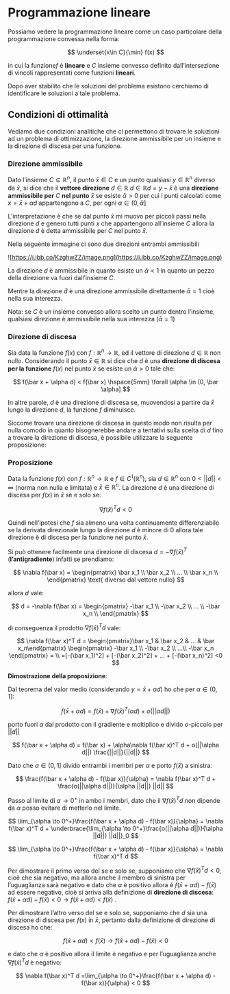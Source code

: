 ﻿# Programmazione lineare

Possiamo vedere la programmazione lineare come un caso particolare della programmazione convessa nella forma: 

$$
\underset{x\in C}{\min} f(x)
$$

in cui la funzione$f$ è **lineare** e $C$ insieme convesso definito dall’intersezione di vincoli rappresentati come funzioni **lineari**.

Dopo aver stabilito che le soluzioni del problema esistono cerchiamo di identificare le soluzioni a tale problema.

## Condizioni di ottimalità

Vediamo due condizioni analitiche che ci permettono di trovare le soluzioni ad un problema di ottimizzazione, la direzione ammissibile per un insieme e la direzione di discesa per una funzione.

### Direzione ammissibile

Dato l’insieme $C \subseteq \mathbb{R}^n$, il punto $\bar x \in C$ e un punto qualsiasi $y \in \mathbb{R}^n$ diverso da $\bar x$, si dice che il **vettore direzione** $d \in \mathbb{R}$ $d \in \mathbb{R}$$d = y-\bar x$ è una **direzione ammissibile per** $C$ **nel punto** $\bar x$ se esiste $\bar \alpha > 0$ per cui i punti calcolati come $x = \bar x + \alpha d$ appartengono a $C$, per ogni $\alpha \in (0, \bar \alpha]$

L’interpretazione è che se dal punto $\bar x$ mi muovo per piccoli passi nella direzione $d$ e genero tutti punti $x$ che appartengono all’insieme $C$ allora la direzione $d$ è detta ammissibile per $C$ nel punto $\bar x$.

Nella seguente immagine ci sono due direzioni entrambi ammissibili

![https://i.ibb.co/KzghwZZ/image.png](https://i.ibb.co/KzghwZZ/image.png)

La direzione $d$ è ammissibile in quanto esiste un $\bar \alpha < 1$ in quanto un pezzo della direzione va fuori dall’insieme $C$.

Mentre la direzione $\tilde{d}$ è una direzione ammissibile direttamente $\bar \alpha = 1$ cioè nella sua interezza.

Nota: se $C$ è un insieme convesso allora scelto un punto dentro l’insieme, qualsiasi direzione è ammissibile nella sua interezza ($\bar \alpha = 1$)

### Direzione di discesa

Sia data la funzione $f(x)$ con $f : \mathbb{R}^n \rightarrow \mathbb{R}$, ed il vettore di direzione $d \in \mathbb{R}$ non nullo. Considerando il punto $\bar x \in \mathbb{R}$ si dice che $d$ è una **direzione di discesa per la funzione** $f(x)$ nel punto $\bar x$ se esiste un $\bar \alpha > 0$ tale che:

$$
f(\bar x + \alpha d) < f(\bar x) \hspace{5mm} \forall \alpha \in (0, \bar \alpha]
$$

In altre parole, $d$ è una direzione di discesa se, muovendosi a partire da $\bar x$ lungo la direzione $d$, la funzione $f$ diminuisce.

Siccome trovare una direzione di discesa in questo modo non risulta per nulla comodo in quanto bisognerebbe andare a tentativi sulla scelta di $d$ fino a trovare la direzione di discesa, è possibile utilizzare la seguente proposizione:

### Proposizione

Data la funzione $f(x)$ con $f: \mathbb{R}^n \rightarrow \mathbb{R}$ e $f \in C^1(\mathbb{R}^n)$, sia $d \in \mathbb{R}^n$ con $0 < ||d|| < \infty$ (norma non nulla e limitata) e $\bar x \in \mathbb{R}^n$. La direzione $d$ è una direzione di discesa per $f(x)$ in $\bar x$ se e solo se:

$$
\nabla f(\bar x)^T d < 0
$$

Quindi nell’ipotesi che $f$ sia almeno una volta continuamente differenziabile se la derivata direzionale lungo la direzione $d$ è minore di $0$ allora tale direzione è di discesa per la funzione nel punto $\bar x$.

Si può ottenere facilmente una direzione di discesa $d = - \nabla f(\bar x)^T$ (**l’antigradiente**) infatti se prendiamo:

$$
\nabla f(\bar x) = \begin{pmatrix}
\bar x_1 \\
\bar x_2 \\
... \\
\bar x_n \\
\end{pmatrix} \text{ diverso dal vettore nullo}
$$

allora $d$ vale:

$$
d = -\nabla f(\bar x) = \begin{pmatrix}
-\bar x_1 \\
-\bar x_2 \\
... \\
-\bar x_n \\
\end{pmatrix}
$$

di conseguenza il prodotto $\nabla f(\bar x)^T d$ vale:

$$
\nabla f(\bar x)^T d = \begin{pmatrix}\bar x_1 & \bar x_2 & ... & \bar x_n\end{pmatrix}
\begin{pmatrix}
-\bar x_1 \\
-\bar x_2 \\
...\\
-\bar x_n
\end{pmatrix} = \\
=[-(\bar x_1)^2] + [-(\bar x_2)^2] + ... + [-(\bar x_n)^2] <0
$$

**Dimostrazione della proposizione**:

Dal teorema del valor medio (considerando $y = \bar x + \alpha d$) ho che per $\alpha \in (0, 1]$:

$$
f(\bar x  + \alpha d) = f(\bar x) + \nabla f(\bar x)^T (\alpha d) + o(||\alpha d||)
$$

porto fuori $\alpha$ dal prodotto con il gradiente e moltiplico e divido $o$-piccolo per $||d||$

$$
f(\bar x  + \alpha d) = f(\bar x) + \alpha\nabla f(\bar x)^T d + o(||\alpha d||) \frac{||d||}{||d||}
$$

Dato che $\alpha \in (0, 1]$ divido entrambi i membri per $\alpha$ e porto $f(\bar x)$ a sinistra:

$$
\frac{f(\bar x  + \alpha d) - f(\bar x)}{\alpha} = \nabla f(\bar x)^T d + \frac{o(||\alpha d||)}{\alpha ||d||} ||d||
$$

Passo al limite di $\alpha \to 0^+$ in ambo i membri, dato che il $\nabla f(\bar x)^T d$ non dipende da $\alpha$ posso evitare di metterlo nel limite.

$$
\lim_{\alpha \to 0^+}\frac{f(\bar x  + \alpha d) - f(\bar x)}{\alpha} = \nabla f(\bar x)^T d + \underbrace{\lim_{\alpha \to 0^+}\frac{o(||\alpha d||)}{\alpha ||d||} ||d||}_0
$$

$$
\lim_{\alpha \to 0^+}\frac{f(\bar x  + \alpha d) - f(\bar x)}{\alpha} = \nabla f(\bar x)^T d
$$

Per dimostrare il primo verso del se e solo se, supponiamo che $\nabla f(\bar x)^T d < 0$, cioè che sia negativo, ma allora anche il membro di sinistra per l’uguaglianza sarà negativo e dato che $\alpha$ è positivo allora è $f(\bar x + \alpha d) - f(\bar x)$ ad essere negativo, cioè si arriva alla definizione di **direzione di discesa**: $f(\bar x + \alpha d) - f(\bar x) < 0 \longrightarrow f(\bar x + \alpha d) < f(\bar x)$ .

Per dimostrare l’altro verso del se e solo se, supponiamo che $d$ sia una direzione di discesa per $f(x)$ in $\bar x$, pertanto dalla definizione di direzione di discesa ho che: 

$$
f(\bar x  + \alpha d) < f(\bar x) \longrightarrow f(\bar x  + \alpha d) - f(\bar x) < 0
$$

e dato che $\alpha$ è positivo allora il limite è negativo e per l’uguaglianza anche $\nabla f(\bar x)^T d$ è negativo:

$$
\nabla f(\bar x)^T d =\lim_{\alpha \to 0^+}\frac{f(\bar x  + \alpha d) - f(\bar x)}{\alpha} < 0
$$
